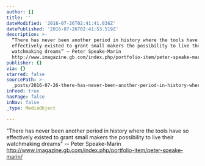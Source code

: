 ```yaml
---
author: []
title: ''
dateModified: '2016-07-26T02:41:41.036Z'
datePublished: '2016-07-26T02:41:53.519Z'
description: >-
  “There has never been another period in history where the tools have so
  effectively existed to grant small makers the possibility to live their
  watchmaking dreams” – Peter Speake-Marin
  http://www.imagazine.gb.com/index.php/portfolio-item/peter-speake-marin/
publisher: {}
via: {}
starred: false
sourcePath: >-
  _posts/2016-07-26-there-has-never-been-another-period-in-history-where-the-to.md
inFeed: true
hasPage: false
inNav: false
_type: MediaObject

---
```

"There has never been another period in history where the tools have so effectively existed to grant small makers the possibility to live their watchmaking dreams" -- Peter Speake-Marin http://www.imagazine.gb.com/index.php/portfolio-item/peter-speake-marin/